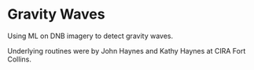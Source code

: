 # Gravity Waves

Using ML on DNB imagery to detect gravity waves.

Underlying routines were by John Haynes and Kathy Haynes at CIRA Fort Collins.

